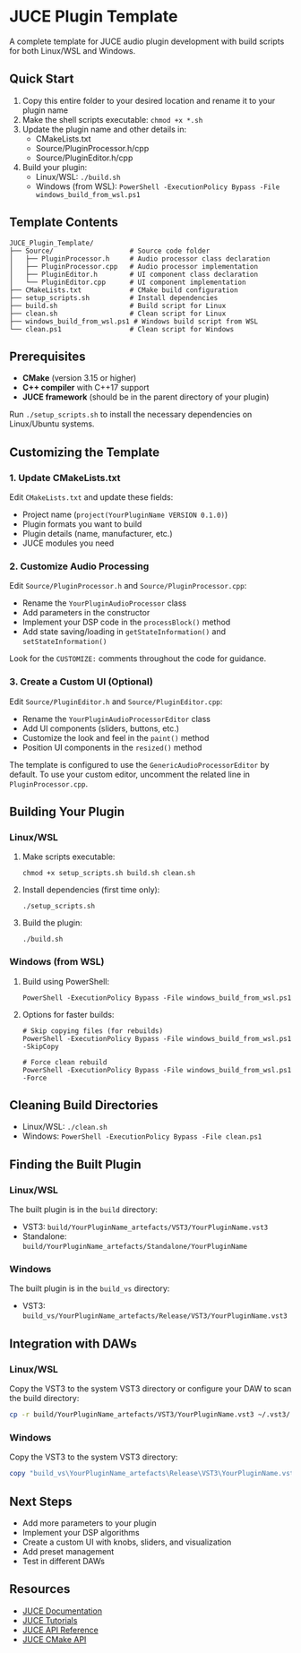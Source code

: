 # JUCE Plugin Template

A complete template for JUCE audio plugin development with build scripts for both Linux/WSL and Windows.

## Quick Start

1. Copy this entire folder to your desired location and rename it to your plugin name
2. Make the shell scripts executable: `chmod +x *.sh`
3. Update the plugin name and other details in:
   - CMakeLists.txt
   - Source/PluginProcessor.h/cpp
   - Source/PluginEditor.h/cpp
4. Build your plugin:
   - Linux/WSL: `./build.sh`
   - Windows (from WSL): `PowerShell -ExecutionPolicy Bypass -File windows_build_from_wsl.ps1`

## Template Contents

```
JUCE_Plugin_Template/
├── Source/                   # Source code folder
│   ├── PluginProcessor.h     # Audio processor class declaration
│   ├── PluginProcessor.cpp   # Audio processor implementation
│   ├── PluginEditor.h        # UI component class declaration  
│   └── PluginEditor.cpp      # UI component implementation
├── CMakeLists.txt            # CMake build configuration
├── setup_scripts.sh          # Install dependencies
├── build.sh                  # Build script for Linux
├── clean.sh                  # Clean script for Linux
├── windows_build_from_wsl.ps1 # Windows build script from WSL
└── clean.ps1                 # Clean script for Windows
```

## Prerequisites

- **CMake** (version 3.15 or higher)
- **C++ compiler** with C++17 support
- **JUCE framework** (should be in the parent directory of your plugin)

Run `./setup_scripts.sh` to install the necessary dependencies on Linux/Ubuntu systems.

## Customizing the Template

### 1. Update CMakeLists.txt

Edit `CMakeLists.txt` and update these fields:
- Project name (`project(YourPluginName VERSION 0.1.0)`)
- Plugin formats you want to build
- Plugin details (name, manufacturer, etc.)
- JUCE modules you need

### 2. Customize Audio Processing

Edit `Source/PluginProcessor.h` and `Source/PluginProcessor.cpp`:
- Rename the `YourPluginAudioProcessor` class
- Add parameters in the constructor
- Implement your DSP code in the `processBlock()` method
- Add state saving/loading in `getStateInformation()` and `setStateInformation()`

Look for the `CUSTOMIZE:` comments throughout the code for guidance.

### 3. Create a Custom UI (Optional)

Edit `Source/PluginEditor.h` and `Source/PluginEditor.cpp`:
- Rename the `YourPluginAudioProcessorEditor` class
- Add UI components (sliders, buttons, etc.)
- Customize the look and feel in the `paint()` method
- Position UI components in the `resized()` method

The template is configured to use the `GenericAudioProcessorEditor` by default. To use your custom editor, uncomment the related line in `PluginProcessor.cpp`.

## Building Your Plugin

### Linux/WSL

1. Make scripts executable:
   ```
   chmod +x setup_scripts.sh build.sh clean.sh
   ```

2. Install dependencies (first time only):
   ```
   ./setup_scripts.sh
   ```

3. Build the plugin:
   ```
   ./build.sh
   ```

### Windows (from WSL)

1. Build using PowerShell:
   ```
   PowerShell -ExecutionPolicy Bypass -File windows_build_from_wsl.ps1
   ```

2. Options for faster builds:
   ```
   # Skip copying files (for rebuilds)
   PowerShell -ExecutionPolicy Bypass -File windows_build_from_wsl.ps1 -SkipCopy
   
   # Force clean rebuild
   PowerShell -ExecutionPolicy Bypass -File windows_build_from_wsl.ps1 -Force
   ```

## Cleaning Build Directories

- Linux/WSL: `./clean.sh`
- Windows: `PowerShell -ExecutionPolicy Bypass -File clean.ps1`

## Finding the Built Plugin

### Linux/WSL

The built plugin is in the `build` directory:
- VST3: `build/YourPluginName_artefacts/VST3/YourPluginName.vst3`
- Standalone: `build/YourPluginName_artefacts/Standalone/YourPluginName`

### Windows

The built plugin is in the `build_vs` directory:
- VST3: `build_vs/YourPluginName_artefacts/Release/VST3/YourPluginName.vst3`

## Integration with DAWs

### Linux/WSL

Copy the VST3 to the system VST3 directory or configure your DAW to scan the build directory:
```bash
cp -r build/YourPluginName_artefacts/VST3/YourPluginName.vst3 ~/.vst3/
```

### Windows

Copy the VST3 to the system VST3 directory:
```powershell
copy "build_vs\YourPluginName_artefacts\Release\VST3\YourPluginName.vst3" "C:\Program Files\Common Files\VST3\"
```

## Next Steps

- Add more parameters to your plugin
- Implement your DSP algorithms
- Create a custom UI with knobs, sliders, and visualization
- Add preset management
- Test in different DAWs

## Resources

- [JUCE Documentation](https://juce.com/learn/documentation)
- [JUCE Tutorials](https://juce.com/learn/tutorials/)
- [JUCE API Reference](https://docs.juce.com/master/index.html)
- [JUCE CMake API](https://github.com/juce-framework/JUCE/blob/master/docs/CMake%20API.md)